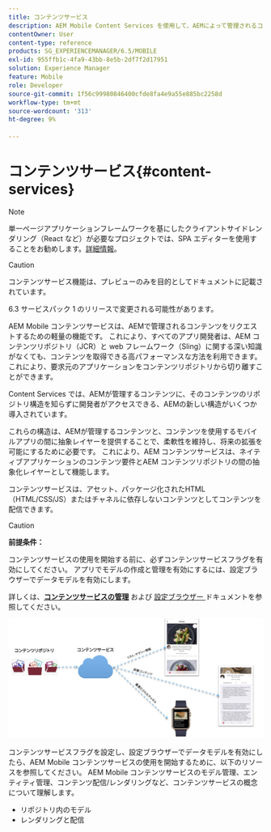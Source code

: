 ```yaml
---
title: コンテンツサービス
description: AEM Mobile Content Services を使用して、AEMによって管理されるコンテンツをリクエストする方法について説明します。
contentOwner: User
content-type: reference
products: SG_EXPERIENCEMANAGER/6.5/MOBILE
exl-id: 955ffb1c-4fa9-43bb-8e5b-2df7f2d17951
solution: Experience Manager
feature: Mobile
role: Developer
source-git-commit: 1f56c99980846400cfde8fa4e9a55e885bc2258d
workflow-type: tm+mt
source-wordcount: '313'
ht-degree: 9%

---
```


# コンテンツサービス{#content-services}

>[!NOTE]
>
>単一ページアプリケーションフレームワークを基にしたクライアントサイドレンダリング（React など）が必要なプロジェクトでは、SPA エディターを使用することをお勧めします。[詳細情報](/help/sites-developing/spa-overview.md)。

>[!CAUTION]
>
>コンテンツサービス機能は、プレビューのみを目的としてドキュメントに記載されています。
>
>6.3 サービスパック 1 のリリースで変更される可能性があります。

AEM Mobile コンテンツサービスは、AEMで管理されるコンテンツをリクエストするための軽量の機能です。 これにより、すべてのアプリ開発者は、AEM コンテンツリポジトリ（JCR）と web フレームワーク（Sling）に関する深い知識がなくても、コンテンツを取得できる高パフォーマンスな方法を利用できます。 これにより、要求元のアプリケーションをコンテンツリポジトリから切り離すことができます。

Content Services では、AEMが管理するコンテンツに、そのコンテンツのリポジトリ構造を知らずに開発者がアクセスできる、AEMの新しい構造がいくつか導入されています。

これらの構造は、AEMが管理するコンテンツと、コンテンツを使用するモバイルアプリの間に抽象レイヤーを提供することで、柔軟性を維持し、将来の拡張を可能にするために必要です。 これにより、AEM コンテンツサービスは、ネイティブアプリケーションのコンテンツ要件とAEM コンテンツリポジトリの間の抽象化レイヤーとして機能します。

コンテンツサービスは、アセット、パッケージ化されたHTML（HTML/CSS/JS）またはチャネルに依存しないコンテンツとしてコンテンツを配信できます。

>[!CAUTION]
>
>**前提条件：**
>
>コンテンツサービスの使用を開始する前に、必ずコンテンツサービスフラグを有効にしてください。 アプリでモデルの作成と管理を有効にするには、設定ブラウザーでデータモデルを有効にします。
>
>詳しくは、**[コンテンツサービスの管理](/help/mobile/developing-content-services.md)** および [ 設定ブラウザー ](/help/sites-administering/configurations.md) ドキュメントを参照してください。

![chlimage_1-143](assets/chlimage_1-143.png)

コンテンツサービスフラグを設定し、設定ブラウザーでデータモデルを有効にしたら、AEM Mobile コンテンツサービスの使用を開始するために、以下のリソースを参照してください。 AEM Mobile コンテンツサービスのモデル管理、エンティティ管理、コンテンツ配信/レンダリングなど、コンテンツサービスの概念について理解します。

* リポジトリ内のモデル
* レンダリングと配信
